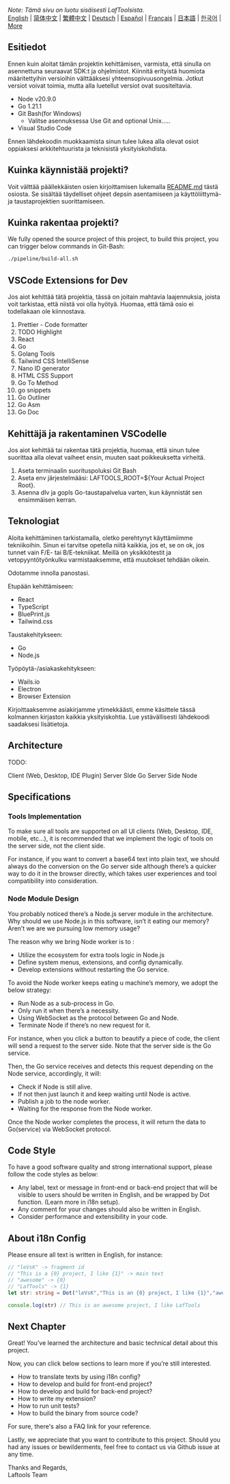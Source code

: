 <i>Note: Tämä sivu on luotu sisäisesti LafToolsista.</i> <br/> [English](/docs/en_US/CONTRIBUTION.md)  |  [简体中文](/docs/zh_CN/CONTRIBUTION.md)  |  [繁體中文](/docs/zh_HK/CONTRIBUTION.md)  |  [Deutsch](/docs/de/CONTRIBUTION.md)  |  [Español](/docs/es/CONTRIBUTION.md)  |  [Français](/docs/fr/CONTRIBUTION.md)  |  [日本語](/docs/ja/CONTRIBUTION.md)  |  [한국어](/docs/ko/CONTRIBUTION.md) | [More](/docs/) <br/>

## Esitiedot

Ennen kuin aloitat tämän projektin kehittämisen, varmista, että sinulla on asennettuna seuraavat SDK:t ja ohjelmistot. Kiinnitä erityistä huomiota määritettyihin versioihin välttääksesi yhteensopivuusongelmia. Jotkut versiot voivat toimia, mutta alla luetellut versiot ovat suositeltavia.

- Node v20.9.0
- Go 1.21.1
- Git Bash(for Windows)
  - Valitse asennuksessa Use Git and optional Unix.....
- Visual Studio Code

Ennen lähdekoodin muokkaamista sinun tulee lukea alla olevat osiot oppiaksesi arkkitehtuurista ja teknisistä yksityiskohdista.

## Kuinka käynnistää projekti?

Voit välttää päällekkäisten osien kirjoittamisen lukemalla [README.md](../README.md) tästä osiosta. Se sisältää täydelliset ohjeet depsin asentamiseen ja käyttöliittymä- ja taustaprojektien suorittamiseen.

## Kuinka rakentaa projekti?

We fully opened the source project of this project, to build this project, you can trigger below commands in Git-Bash:

```bash
./pipeline/build-all.sh
```

## VSCode Extensions for Dev

Jos aiot kehittää tätä projektia, tässä on joitain mahtavia laajennuksia, joista voit tarkistaa, että niistä voi olla hyötyä. Huomaa, että tämä osio ei todellakaan ole kiinnostava.

1. Prettier - Code formatter
2. TODO Highlight
3. React
4. Go
5. Golang Tools
6. Tailwind CSS IntelliSense
7. Nano ID generator
8. HTML CSS Support
9. Go To Method
10. go snippets
11. Go Outliner
12. Go Asm
13. Go Doc

## Kehittäjä ja rakentaminen VSCodelle

Jos aiot kehittää tai rakentaa tätä projektia, huomaa, että sinun tulee suorittaa alla olevat vaiheet ensin, muuten saat poikkeuksetta virheitä.

1. Aseta terminaalin suorituspoluksi Git Bash
2. Aseta env järjestelmääsi: LAFTOOLS_ROOT=${Your Actual Project Root}.
3. Asenna dlv ja gopls Go-taustapalvelua varten, kun käynnistät sen ensimmäisen kerran.

## Teknologiat

Aloita kehittäminen tarkistamalla, oletko perehtynyt käyttämiimme tekniikoihin. Sinun ei tarvitse opetella niitä kaikkia, jos et, se on ok, jos tunnet vain F/E- tai B/E-tekniikat. Meillä on yksikkötestit ja vetopyyntötyönkulku varmistaaksemme, että muutokset tehdään oikein.

Odotamme innolla panostasi.

Etupään kehittämiseen:

- React
- TypeScript
- BluePrint.js
- Tailwind.css

Taustakehitykseen:

- Go
- Node.js

Työpöytä-/asiakaskehitykseen:

- Wails.io
- Electron
- Browser Extension

Kirjoittaaksemme asiakirjamme ytimekkäästi, emme käsittele tässä kolmannen kirjaston kaikkia yksityiskohtia. Lue ystävällisesti lähdekoodi saadaksesi lisätietoja.

## Architecture

TODO:

Client (Web, Desktop, IDE Plugin)
<interact with>
Server SIde Go
<interact with>
Server Side Node

## Specifications

### Tools Implementation

To make sure all tools are supported on all UI clients (Web, Desktop, IDE, mobile, etc…), it is recommended that we implement the logic of tools on the server side, not the client side.

For instance, if you want to convert a base64 text into plain text, we should always do the conversion on the Go server side although there’s a quicker way to do it in the browser directly, which takes user experiences and tool compatibility into consideration.

### Node Module Design

You probably noticed there’s a Node.js server module in the architecture. Why should we use Node.js in this software, isn’t it eating our memory? Aren’t we are we pursuing low memory usage?

The reason why we bring Node worker is to :

- Utilize the ecosystem for extra tools logic in Node.js
- Define system menus, extensions, and config dynamically.
- Develop extensions without restarting the Go service.

To avoid the Node worker keeps eating u machine’s memory, we adopt the below strategy:

- Run Node as a sub-process in Go.
- Only run it when there’s a necessity.
- Using WebSocket as the protocol between Go and Node.
- Terminate Node if there’s no new request for it.

For instance, when you click a button to beautify a piece of code, the client will send a request to the server side. Note that the server side is the Go service.

Then, the Go service receives and detects this request depending on the Node service, accordingly, it will:

- Check if Node is still alive.
- If not then just launch it and keep waiting until Node is active.
- Publish a job to the node worker.
- Waiting for the response from the Node worker.

Once the Node worker completes the process, it will return the data to Go(service) via WebSocket protocol.

## Code Style

To have a good software quality and strong international support, please follow the code styles as below:

- Any label, text or message in front-end or back-end project that will be visible to users should be wrriten in English, and be wrapped by Dot function. (Learn more in i18n setup).
- Any comment for your changes should also be written in English.
- Consider performance and extensibility in your code.

## About i18n Config

Please ensure all text is written in English, for instance:

```Typescript
// "leVsK" -> fragment id
// "This is a {0} project, I like {1}" -> main text
// "awesome" -> {0}
// "LafTools" -> {1}
let str: string = Dot("leVsK","This is an {0} project, I like {1}","awesome","LafTools")

console.log(str) // This is an awesome project, I like LafTools
```

## Next Chapter

Great! You’ve learned the architecture and basic technical detail about this project.

Now, you can click below sections to learn more if you’re still interested.

- How to translate texts by using i18n config?
- How to develop and build for front-end project?
- How to develop and build for back-end project?
- How to write my extension?
- How to run unit tests?
- How to build the binary from source code?

For sure, there's also a FAQ link for your reference.

Lastly, we appreciate that you want to contribute to this project. Should you had any issues or bewilderments, feel free to contact us via Github issue at any time.

Thanks and Regards,  
Laftools Team
